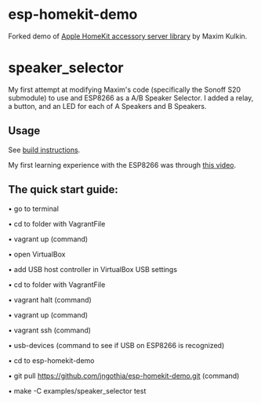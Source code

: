 # esp-homekit-demo
Forked demo of [Apple HomeKit accessory server
library](https://github.com/maximkulkin/esp-homekit) by Maxim Kulkin.

# speaker_selector
My first attempt at modifying Maxim's code (specifically the Sonoff S20 submodule) to use and ESP8266 as a A/B Speaker Selector.  I added a relay, a button, and an LED for each of A Speakers and B Speakers.

## Usage

See [build instructions](https://github.com/maximkulkin/esp-homekit-demo/wiki/Build-instructions).

My first learning experience with the ESP8266 was through [this video](https://www.youtube.com/watch?v=QBj8OLig8Kg).

## The quick start guide:

• go to terminal

• cd to folder with VagrantFile

• vagrant up (command)

• open VirtualBox

• add USB host controller in VirtualBox USB settings

• cd to folder with VagrantFile

• vagrant halt (command)

• vagrant up (command)

• vagrant ssh (command)

• usb-devices (command to see if USB on ESP8266 is recognized)

• cd to esp-homekit-demo

• git pull https://github.com/jngothia/esp-homekit-demo.git (command)

• make -C examples/speaker_selector test
